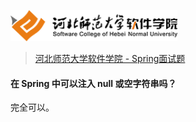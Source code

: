 <a name="logo"></a>
<img src="../../images/logo.png" height="50" /> 

> [河北师范大学软件学院 - Spring面试题](../readme.md#logo)

#### 在 Spring 中可以注入 null 或空字符串吗？

完全可以。